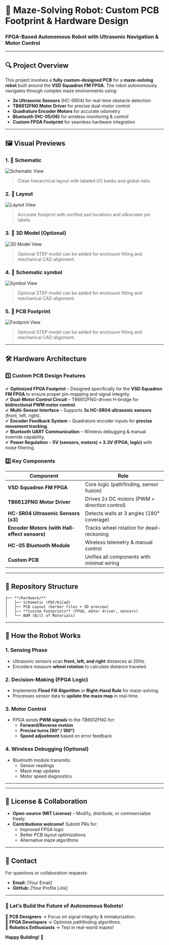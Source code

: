 # **📌 Maze-Solving Robot: Custom PCB Footprint & Hardware Design**  
### **FPGA-Based Autonomous Robot with Ultrasonic Navigation & Motor Control**  

---

## **🔍 Project Overview**  
This project involves a **fully custom-designed PCB** for a **maze-solving robot** built around the **VSD Squadron FM FPGA**. The robot autonomously navigates through complex maze environments using:  
- **3x Ultrasonic Sensors** (HC-SR04) for real-time obstacle detection  
- **TB6612FNG Motor Driver** for precise dual-motor control  
- **Quadrature Encoder Motors** for accurate odometry  
- **Bluetooth (HC-05/06)** for wireless monitoring & control  
- **Custom FPGA Footprint** for seamless hardware integration  

---

## 🖼️ Visual Previews

### 1. 📐 Schematic 

![Schematic View](images/Screenshot1.png)

> Clean hierarchical layout with labeled I/O banks and global nets.

### 2. 📏 Layout


![Layout View](images/Screenshot2.png)

> Accurate footprint with verified pad locations and silkscreen pin labels.

### 3. 🧱 3D Model (Optional)


![3D Model View](images/Screenshot3.png)

> Optional STEP model can be added for enclosure fitting and mechanical CAD alignment.

### 4. 🧱 Schematic symbol


![Symbol View](images/symbol_view.png)

> Optional STEP model can be added for enclosure fitting and mechanical CAD alignment.

### 5. 🧱 PCB Footprint


![Footprint View](images/Screenshot.png)

> Optional STEP model can be added for enclosure fitting and mechanical CAD alignment.


---
## **🛠️ Hardware Architecture**  
### **1️⃣ Custom PCB Design Features**  
✔ **Optimized FPGA Footprint** – Designed specifically for the **VSD Squadron FM FPGA** to ensure proper pin-mapping and signal integrity.  
✔ **Dual-Motor Control Circuit** – TB6612FNG-driven H-bridge for **bidirectional PWM motor control**.  
✔ **Multi-Sensor Interface** – Supports **3x HC-SR04 ultrasonic sensors** (front, left, right).  
✔ **Encoder Feedback System** – Quadrature encoder inputs for **precise movement tracking**.  
✔ **Bluetooth UART Communication** – Wireless debugging & manual override capability.  
✔ **Power Regulation** – **5V (sensors, motors) + 3.3V (FPGA, logic)** with noise filtering.  

### **2️⃣ Key Components**  
| Component | Role |  
|-----------|------|  
| **VSD Squadron FM FPGA** | Core logic (pathfinding, sensor fusion) |  
| **TB6612FNG Motor Driver** | Drives 2x DC motors (PWM + direction control) |  
| **HC-SR04 Ultrasonic Sensors (x3)** | Detects walls at 3 angles (180° coverage) |  
| **Encoder Motors (with Hall-effect sensors)** | Tracks wheel rotation for dead-reckoning |  
| **HC-05 Bluetooth Module** | Wireless telemetry & manual control |  
| **Custom PCB** | Unifies all components with minimal wiring |  

---

## **📂 Repository Structure**  
```
├── **/Hardware/**  
│   ├── Schematic (PDF/KiCad)  
│   ├── PCB Layout (Gerber files + 3D preview)  
│   ├── **Custom Footprints** (FPGA, motor driver, sensors)  
│   └── BOM (Bill of Materials)   
```

---

## **🤖 How the Robot Works**  
### **1. Sensing Phase**  
- Ultrasonic sensors scan **front, left, and right** distances at 20Hz.  
- Encoders measure **wheel rotation** to calculate distance traveled.  

### **2. Decision-Making (FPGA Logic)**  
- Implements **Flood Fill Algorithm** or **Right-Hand Rule** for maze-solving.  
- Processes sensor data to **update the maze map** in real-time.  

### **3. Motor Control**  
- FPGA sends **PWM signals** to the TB6612FNG for:  
  - **Forward/Reverse motion**  
  - **Precise turns (90° / 180°)**  
  - **Speed adjustment** based on error feedback  

### **4. Wireless Debugging (Optional)**  
- Bluetooth module transmits:  
  - Sensor readings  
  - Maze map updates  
  - Motor speed diagnostics  

---
---

## **📜 License & Collaboration**  
- **Open-source (MIT License)** – Modify, distribute, or commercialize freely.  
- **Contributions welcome!** Submit PRs for:  
  - Improved FPGA logic  
  - Better PCB layout optimizations  
  - Alternative maze algorithms  

---

## **📧 Contact**  
For questions or collaboration requests:  
- **Email:** [Your Email]  
- **GitHub:** [Your Profile Link]  

---

### **🚀 Let’s Build the Future of Autonomous Robots!**  
🔧 **PCB Designers** → Focus on signal integrity & miniaturization.  
🧠 **FPGA Developers** → Optimize pathfinding algorithms.  
🤖 **Robotics Enthusiasts** → Test in real-world mazes!  

**Happy Building!** 🎯